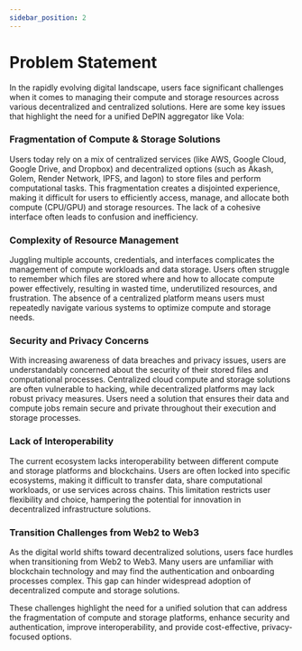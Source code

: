 ```yaml
---
sidebar_position: 2
---
```


# Problem Statement

In the rapidly evolving digital landscape, users face significant challenges when it comes to managing their compute and storage resources across various decentralized and centralized solutions. Here are some key issues that highlight the need for a unified DePIN aggregator like Vola:

### Fragmentation of Compute & Storage Solutions

Users today rely on a mix of centralized services (like AWS, Google Cloud, Google Drive, and Dropbox) and decentralized options (such as Akash, Golem, Render Network, IPFS, and Iagon) to store files and perform computational tasks. This fragmentation creates a disjointed experience, making it difficult for users to efficiently access, manage, and allocate both compute (CPU/GPU) and storage resources. The lack of a cohesive interface often leads to confusion and inefficiency.

### Complexity of Resource Management

Juggling multiple accounts, credentials, and interfaces complicates the management of compute workloads and data storage. Users often struggle to remember which files are stored where and how to allocate compute power effectively, resulting in wasted time, underutilized resources, and frustration. The absence of a centralized platform means users must repeatedly navigate various systems to optimize compute and storage needs.

### Security and Privacy Concerns

With increasing awareness of data breaches and privacy issues, users are understandably concerned about the security of their stored files and computational processes. Centralized cloud compute and storage solutions are often vulnerable to hacking, while decentralized platforms may lack robust privacy measures. Users need a solution that ensures their data and compute jobs remain secure and private throughout their execution and storage processes.

### Lack of Interoperability

The current ecosystem lacks interoperability between different compute and storage platforms and blockchains. Users are often locked into specific ecosystems, making it difficult to transfer data, share computational workloads, or use services across chains. This limitation restricts user flexibility and choice, hampering the potential for innovation in decentralized infrastructure solutions.

### Transition Challenges from Web2 to Web3

As the digital world shifts toward decentralized solutions, users face hurdles when transitioning from Web2 to Web3. Many users are unfamiliar with blockchain technology and may find the authentication and onboarding processes complex. This gap can hinder widespread adoption of decentralized compute and storage solutions.

These challenges highlight the need for a unified solution that can address the fragmentation of compute and storage platforms, enhance security and authentication, improve interoperability, and provide cost-effective, privacy-focused options.
